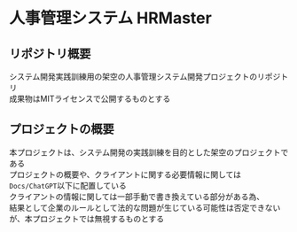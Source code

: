 # 人事管理システム HRMaster

## リポジトリ概要

システム開発実践訓練用の架空の人事管理システム開発プロジェクトのリポジトリ  
成果物はMITライセンスで公開するものとする  

## プロジェクトの概要

本プロジェクトは、システム開発の実践訓練を目的とした架空のプロジェクトである  
プロジェクトの概要や、クライアントに関する必要情報に関しては```Docs/ChatGPT```以下に配置している  
クライアントの情報に関しては一部手動で書き換えている部分がある為、  
結果として企業のルールとして法的な問題が生じている可能性は否定できないが、本プロジェクトでは無視するものとする  
